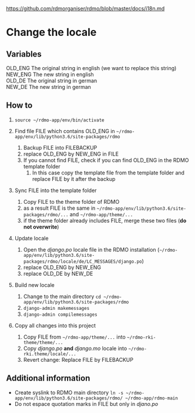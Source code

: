 https://github.com/rdmorganiser/rdmo/blob/master/docs/i18n.md
# Change the locale 

## Variables
OLD_ENG The original string in english (we want to replace this string)  
NEW_ENG The new string in english  
OLD_DE The original string in german  
NEW_DE The new string in german  


## How to

1. `source ~/rdmo-app/env/bin/activate`
2. Find file FILE which contains OLD_ENG in `~/rdmo-app/env/lib/python3.6/site-packages/rdmo`

   1. Backup FILE into FILEBACKUP
   1. replace OLD_ENG by NEW_ENG in FILE
   1. If you cannot find FILE, check if you can find OLD_ENG in the RDMO template folder   
      1. In this case copy the template file from the template folder and replace FILE by it after the backup

3. Sync FILE into the template folder 

    1. Copy FILE to the theme folder of RDMO
    2. as a result FILE is the same in `~/rdmo-app/env/lib/python3.6/site-packages/rdmo/...` and  `~/rdmo-app/theme/...` 
    3. if the theme folder already includes FILE, merge these two files (**do not overwrite**)

4. Update locale

   1. Open the *django.po* locale file in the RDMO installation (`~/rdmo-app/env/lib/python3.6/site-packages/rdmo/locale/de/LC_MESSAGES/django.po`)
   2. replace OLD_ENG by NEW_ENG
   3. replace OLD_DE by NEW_DE

5. Build new locale

    1. Change to the main directory `cd ~/rdmo-app/env/lib/python3.6/site-packages/rdmo`
    2. `django-admin makemessages`
    3. `django-admin compilemessages`

6. Copy all changes into this project

    1. Copy FILE from `~/rdmo-app/theme/...` into `~/rdmo-rki-theme/theme/...`
    2. Copy *django.po* **and** *django.mo* locale into `~/rdmo-rki.theme/locale/...` 
    3. Revert change: Replace FILE by FILEBACKUP

## Additional information
- Create syslink to RDMO main directory `ln -s ~/rdmo-app/env/lib/python3.6/site-packages/rdmo/ ~/rdmo-app/rdmo-main`
- Do not espace quotation marks in FILE but only in *djano.po*
